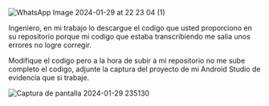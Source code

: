 
![WhatsApp Image 2024-01-29 at 22 23 04 (1)](https://github.com/OlgerCaiza/T3Calendario/assets/151785332/4b4d5311-cc5c-41fb-9ca8-d607447966f9)



Ingeniero, en mi trabajo lo descargue el codigo que usted proporciono en su repositorio porque mi codigo que estaba transcribiendo me salia unos errores no logre corregir.  

Modifique el codigo pero a la hora de subir a mi repositorio no me sube completo el codigo, adjunte la captura del proyecto de mi Android Studio de evidencia que si trabaje.

![Captura de pantalla 2024-01-29 235130](https://github.com/OlgerCaiza/T3Calendario/assets/151785332/aa1b04e9-48b6-49ba-a0d9-e231b2b3314a)


